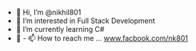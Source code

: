 - 👋 Hi, I’m @nikhil801
- 👀 I’m interested in Full Stack Development
- 🌱 I’m currently learning C#
- 💞️ - 📫 How to reach me ... www.facbook.com/nk801

<!---
nikhil801/nikhil801 is a ✨ special ✨ repository because its `README.md` (this file) appears on your GitHub profile.
You can click the Preview link to take a look at your changes.
--->
